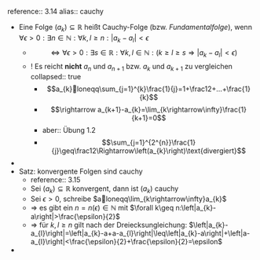 reference:: 3.14
alias:: cauchy

- Eine Folge $\left(a_{k}\right)\subseteq\mathbb{R}$ heißt Cauchy-Folge (bzw. *Fundamentalfolge*), wenn $\forall\epsilon>0:\exists n\in\mathbb{N}:\forall k,l\geq n:\left|a_{k}-a_{l}\right|<\epsilon$
	- $$\Leftrightarrow\forall\epsilon>0:\exists s\in\mathbb{R}:\forall k,l\in\mathbb{N}:\left(k\geq l\geq s\Rightarrow\left|a_{k}-a_{l}\right|<\epsilon\right)$$
	- ! Es reicht **nicht** $a_{n}$ und $a_{n+1}$ bzw. $a_{k}$ und $a_{k+1}$ zu vergleichen
	  collapsed:: true
		- $$a_{k}loneqq\sum_{j=1}^{k}\frac{1}{j}=1+\frac12+...+\frac{1}{k}$$
		- $$\rightarrow a_{k+1}-a_{k}=\lim_{k\rightarrow\infty}\frac{1}{k+1}=0$$
		- aber:: Übung 1.2
		- $$\sum_{j=1}^{2^{n}}\frac{1}{j}\geq\frac12\Rightarrow\left(a_{k}\right)\text{divergiert}$$
-
- Satz: konvergente Folgen sind cauchy
	- reference:: 3.15
	- Sei $\left(a_{k}\right)\subseteq\mathbb{R}$ konvergent, dann ist $\left(a_{k}\right)$ cauchy
	- Sei $\epsilon>0$, schreibe $aloneqq\lim_{k\rightarrow\infty}a_{k}$
	- => es gibt ein $n=n\left(\epsilon\right)\in\mathbb{N}$ mit $\forall k\geq n:\left|a_{k}-a\right|>\frac{\epsilon}{2}$
	- => für $k,l\geq n$ gilt nach der Dreiecksungleichung: $\left|a_{k}-a_{l}\right|=\left|a_{k}-a+a-a_{l}\right|\leq\left|a_{k}-a\right|+\left|a-a_{l}\right|<\frac{\epsilon}{2}+\frac{\epsilon}{2}=\epsilon$
-